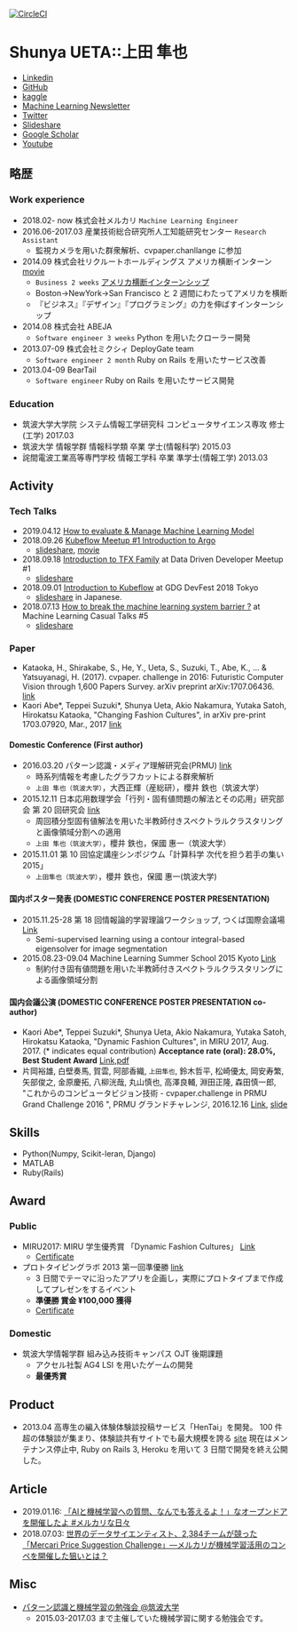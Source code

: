 [![CircleCI](https://circleci.com/gh/hurutoriya/hurutoriya.github.io/tree/source.svg?style=svg)](https://circleci.com/gh/hurutoriya/hurutoriya.github.io/tree/source)

# Shunya UETA::上田 隼也

* [Linkedin](https://www.linkedin.com/in/shunya-ueta-2a0b96a4/)
* [GitHub](https://github.com/hurutoriya)
* [kaggle](https://www.kaggle.com/shunyaueta)
* [Machine Learning Newsletter](https://www.getrevue.co/profile/hurutoriya)
* [Twitter](https://twitter.com/hurutoriya)
* [Slideshare](http://www.slideshare.net/shunyaueta)
* [Google Scholar](https://scholar.google.com.au/citations?hl=en&user=ghbIA8gAAAAJ)
* [Youtube](https://www.youtube.com/channel/UCTKJn_73Bp0_A7xyBwbznuA)

## 略歴

### Work experience

* 2018.02- now 株式会社メルカリ `Machine Learning Engineer`
* 2016.06-2017.03 産業技術総合研究所人工知能研究センター `Research Assistant`
  * 監視カメラを用いた群衆解析、cvpaper.chanllange に参加
* 2014.09 株式会社リクルートホールディングス アメリカ横断インターン [movie](https://www.youtube.com/watch?v=r_r-Ww2Wuak)
  * `Business 2 weeks` [アメリカ横断インターンシップ](http://recruit-jinji.jp/growthhackinus2014/report/)
  * Boston→NewYork→San Francisco と 2 週間にわたってアメリカを横断
  * 『ビジネス』『デザイン』『プログラミング』の力を伸ばすインターンシップ
* 2014.08 株式会社 ABEJA
  * `Software engineer 3 weeks` Python を用いたクローラー開発
* 2013.07-09 株式会社ミクシィ DeployGate team
  * `Software engineer 2 month` Ruby on Rails を用いたサービス改善
* 2013.04-09 BearTail
  * `Software engineer` Ruby on Rails を用いたサービス開発


### Education

* 筑波大学大学院 システム情報工学研究科 コンピュータサイエンス専攻 修士(工学) 2017.03
* 筑波大学 情報学群 情報科学類 卒業 学士(情報科学) 2015.03
* 詫間電波工業高等専門学校 情報工学科 卒業 準学士(情報工学) 2013.03

## Activity

### Tech Talks

* 2019.04.12 [How to evaluate & Manage Machine Learning Model](https://www.slideshare.net/shunyaueta/how-to-evaluate-manage-machine-learning-model-daft)
* 2018.09.26 [Kubeflow Meetup #1 Introduction to Argo](https://crash.academy/video/343/1671)
  * [slideshare](https://www.slideshare.net/shunyaueta/introduction-to-argo-116672516), [movie](https://crash.academy/video/343/1671)
* 2018.09.18 [Introduction to TFX Family](https://d3m.connpass.com/event/98934/) at Data Driven Developer Meetup #1
  * [slideshare](https://www.slideshare.net/shunyaueta/introduction-to-tfx-tfdvtfttfma)
* 2018.09.01 [Introduction to Kubeflow](https://tokyo2018.gdgjapan.org/ml) at GDG DevFest 2018 Tokyo
  * [slideshare](https://www.slideshare.net/shunyaueta/kubeflow-devfest18) in Japanese.
* 2018.07.13 [How to break the machine learning system barrier ?](https://mlct.connpass.com/event/88797/) at Machine Learning Casual Talks #5
  * [slideshare](https://www.slideshare.net/shunyaueta/how-to-break-the-machine-learning-system-barrier)

### Paper

* Kataoka, H., Shirakabe, S., He, Y., Ueta, S., Suzuki, T., Abe, K., ... & Yatsuyanagi, H. (2017). cvpaper. challenge in 2016: Futuristic Computer Vision through 1,600 Papers Survey. arXiv preprint arXiv:1707.06436. [link](https://arxiv.org/abs/1707.06436)
* Kaori Abe*, Teppei Suzuki*, Shunya Ueta, Akio Nakamura, Yutaka Satoh, Hirokatsu Kataoka, "Changing Fashion Cultures", in arXiv pre-print 1703.07920, Mar., 2017 [link](https://arxiv.org/abs/1703.07920)

#### Domestic Conference (First author)

* 2016.03.20 パターン認識・メディア理解研究会(PRMU) [link](http://www.ieice.org/ken/program/index.php?tgs_regid=9a7e703943e8fb9c067017e6f0f0b4062afeda7d4739e7050b48a25961229a2a&lang=)
  * 時系列情報を考慮したグラフカットによる群衆解析
  * `上田 隼也（筑波大学）`，大西正輝（産総研），櫻井 鉄也（筑波大学）
* 2015.12.11 日本応用数理学会「行列・固有値問題の解法とその応用」研究部会 第 20 回研究会 [link](http://na.cs.tsukuba.ac.jp/mepa/?page_id=1024)
  * 周回積分型固有値解法を用いた半教師付きスペクトラルクラスタリングと画像領域分割への適用
  * `上田 隼也（筑波大学）`，櫻井 鉄也，保國 惠一（筑波大学）
* 2015.11.01 第 10 回協定講座シンポジウム「計算科学 次代を担う若手の集い 2015」
  * `上田隼也（筑波大学）`，櫻井 鉄也，保國 惠一(筑波大学)

#### 国内ポスター発表 (DOMESTIC CONFERENCE POSTER PRESENTATION)

* 2015.11.25-28 第 18 回情報論的学習理論ワークショップ, つくば国際会議場 [Link](http://ibisml.org/ibis2015/poster1/)
  * Semi-supervised learning using a contour integral-based eigensolver for image segmentation
* 2015.08.23-09.04 Machine Learning Summer School 2015 Kyoto [Link](http://www.iip.ist.i.kyoto-u.ac.jp/mlss15/doku.php?id=mlss)
  * 制約付き固有値問題を用いた半教師付きスペクトラルクラスタリングによる画像領域分割

#### 国内会議公演 (DOMESTIC CONFERENCE POSTER PRESENTATION co-author)

* Kaori Abe*, Teppei Suzuki*, Shunya Ueta, Akio Nakamura, Yutaka Satoh, Hirokatsu Kataoka, "Dynamic Fashion Cultures", in MIRU 2017, Aug. 2017. (\* indicates equal contribution) **Acceptance rate (oral): 28.0%, Best Student Award** [Link](http://cvim.ipsj.or.jp/MIRU2017/index.php?id=technical-program),[pdf](https://arxiv.org/abs/1703.07920)
* 片岡裕雄, 白壁奏馬, 賀雲, 阿部香織, `上田隼也`, 鈴木哲平, 松崎優太, 岡安寿繁, 矢部俊之, 金原慶拓, 八柳洸哉, 丸山慎也, 高澤良輔, 淵田正隆, 森田慎一郎, "これからのコンピュータビジョン技術 - cvpaper.challenge in PRMU Grand Challenge 2016 ", PRMU グランドチャレンジ, 2016.12.16 [Link](http://www.ieice.org/ken/paper/20161216pbnj/), [slide](http://www.slideshare.net/cvpaperchallenge/cvpaperchallenge-in-prmu-grand-challenge-2016-prmu-201612)

## Skills

* Python(Numpy, Scikit-leran, Django)
* MATLAB
* Ruby(Rails)

## Award

### Public

* MIRU2017: MIRU 学生優秀賞 「Dynamic Fashion Cultures」 [Link](http://cvim.ipsj.or.jp/MIRU2017/index.php?id=awards)
  * [Certificate](https://photos.app.goo.gl/kC7D8UD6O2uvjmbt2)
* プロトタイピングラボ 2013 第一回準優勝 [link](https://klabint.wordpress.com/2013/08/22/ptlab2013-1-day3-2/)
  * 3 日間でテーマに沿ったアプリを企画し，実際にプロトタイプまで作成してプレゼンをするイベント
  * **準優勝 賞金 ¥100,000 獲得**
  * [Certificate](https://photos.app.goo.gl/1W9Jgp2O7PWuSdVr1)

### Domestic

* 筑波大学情報学群 組み込み技術キャンパス OJT 後期課題
  * アクセル社製 AG4 LSI を用いたゲームの開発
  * **最優秀賞**

## Product

* 2013.04 高専生の編入体験体験談投稿サービス「HenTai」を開発。 100 件超の体験談が集まり、体験談共有サイトでも最大規模を誇る [site](http://kosen.herokuapp.com/)
  現在はメンテナンス停止中, Ruby on Rails 3, Heroku を用いて 3 日間で開発を終え公開した。

## Article

* 2019.01.16: [「AIと機械学習への質問、なんでも答えるよ！」なオープンドアを開催したよ #メルカリな日々](https://mercan.mercari.com/entry/2019/01/16/200645)
* 2018.07.03: [世界のデータサイエンティスト、2,384チームが競った「Mercari Price Suggestion Challenge」―メルカリが機械学習活用のコンペを開催した狙いとは？](https://techplay.jp/column/290) 

## Misc

* [パターン認識と機械学習の勉強会 @筑波大学](http://prml-seminar.github.io/)
  * 2015.03-2017.03 まで主催していた機械学習に関する勉強会です。

